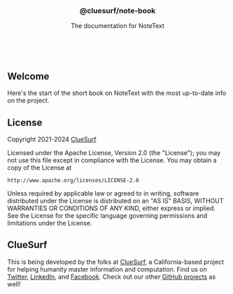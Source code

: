 <br/>
<br/>
<br/>
<br/>
<br/>
<br/>
<br/>

<h3 align='center'>@cluesurf/note-book</h3>
<p align='center'>
  The documentation for NoteText
</p>

<br/>
<br/>
<br/>

## Welcome

Here's the start of the short book on NoteText with the most
up-to-date info on the project.

## License

Copyright 2021-2024 <a href='https://clue.surf'>ClueSurf</a>

Licensed under the Apache License, Version 2.0 (the "License"); you may
not use this file except in compliance with the License. You may obtain
a copy of the License at

    http://www.apache.org/licenses/LICENSE-2.0

Unless required by applicable law or agreed to in writing, software
distributed under the License is distributed on an "AS IS" BASIS,
WITHOUT WARRANTIES OR CONDITIONS OF ANY KIND, either express or implied.
See the License for the specific language governing permissions and
limitations under the License.

## ClueSurf

This is being developed by the folks at [ClueSurf](https://clue.surf), a
California-based project for helping humanity master information and
computation. Find us on [Twitter](https://twitter.com/cluesurf),
[LinkedIn](https://www.linkedin.com/company/cluesurf), and
[Facebook](https://www.facebook.com/cluesurf). Check out our other
[GitHub projects](https://github.com/cluesurf) as well!
